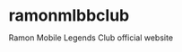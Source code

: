 # ramonmlbbclub
Ramon Mobile Legends Club official website
<!DOCTYPE html>
<html lang="uz">
<head>
    <meta charset="UTF-8">
    <meta name="viewport" content="width=device-width, initial-scale=1.0">
    <title>GitHub - ramcomm@bchab</title>
    <link rel="stylesheet" href="https://cdnjs.cloudflare.com/ajax/libs/font-awesome/6.4.0/css/all.min.css">
    <style>
        * {
            margin: 0;
            padding: 0;
            box-sizing: border-box;
            font-family: -apple-system, BlinkMacSystemFont, 'Segoe UI', Roboto, Oxygen, Ubuntu, Cantarell, 'Open Sans', 'Helvetica Neue', sans-serif;
        }
        
        body {
            background-color: #0d1117;
            color: #c9d1d9;
            line-height: 1.5;
        }
        
        .container {
            display: flex;
            max-width: 1280px;
            margin: 0 auto;
            padding: 20px;
        }
        
        .sidebar {
            width: 220px;
            flex-shrink: 0;
            margin-right: 24px;
        }
        
        .main-content {
            flex-grow: 1;
            max-width: 896px;
        }
        
        .repo-header {
            display: flex;
            align-items: center;
            margin-bottom: 16px;
            padding-bottom: 16px;
            border-bottom: 1px solid #21262d;
        }
        
        .repo-owner {
            color: #58a6ff;
            font-weight: 500;
        }
        
        .repo-name {
            font-weight: 600;
            color: #c9d1d9;
        }
        
        .repo-divider {
            margin: 0 4px;
            color: #6e7681;
        }
        
        .nav-list {
            list-style: none;
            margin-bottom: 16px;
        }
        
        .nav-item {
            padding: 8px 0;
            padding-left: 16px;
            margin-bottom: 4px;
            border-radius: 6px;
            cursor: pointer;
        }
        
        .nav-item:hover {
            background-color: #161b22;
        }
        
        .nav-item.active {
            background-color: #161b22;
            font-weight: 500;
            position: relative;
        }
        
        .nav-item.active::before {
            content: '';
            position: absolute;
            left: 0;
            top: 0;
            height: 100%;
            width: 2px;
            background-color: #f78166;
        }
        
        .file-browser {
            background-color: #161b22;
            border: 1px solid #21262d;
            border-radius: 6px;
            margin-bottom: 16px;
        }
        
        .file-header {
            display: flex;
            justify-content: space-between;
            align-items: center;
            padding: 8px 16px;
            background-color: #0d1117;
            border-bottom: 1px solid #21262d;
            border-top-left-radius: 6px;
            border-top-right-radius: 6px;
        }
        
        .file-path {
            font-family: 'Monaco', 'Menlo', 'Ubuntu Mono', monospace;
            font-size: 14px;
        }
        
        .file-actions {
            display: flex;
        }
        
        .btn {
            padding: 5px 16px;
            background-color: #21262d;
            color: #c9d1d9;
            border: 1px solid #363b42;
            border-radius: 6px;
            font-size: 14px;
            font-weight: 500;
            cursor: pointer;
            margin-left: 8px;
            display: flex;
            align-items: center;
        }
        
        .btn i {
            margin-right: 4px;
        }
        
        .btn-primary {
            background-color: #238636;
            color: white;
            border: 1px solid #2ea043;
        }
        
        .btn-primary:hover {
            background-color: #2ea043;
        }
        
        .editor {
            padding: 16px;
        }
        
        .editor-text {
            font-family: 'Monaco', 'Menlo', 'Ubuntu Mono', monospace;
            font-size: 14px;
            line-height: 1.6;
            white-space: pre-wrap;
            background-color: #161b22;
            padding: 16px;
            border-radius: 6px;
            border: 1px solid #21262d;
            margin-bottom: 16px;
        }
        
        .editor-text .comment {
            color: #8b949e;
        }
        
        .editor-text .command {
            color: #7ee787;
        }
        
        .editor-text .path {
            color: #79c0ff;
        }
        
        .commit-section {
            background-color: #0d1117;
            border: 1px solid #21262d;
            border-radius: 6px;
            padding: 16px;
            margin-bottom: 16px;
        }
        
        .commit-title {
            font-weight: 600;
            margin-bottom: 8px;
        }
        
        .commit-form {
            display: flex;
            flex-direction: column;
        }
        
        .commit-input {
            background-color: #0d1117;
            border: 1px solid #21262d;
            border-radius: 6px;
            padding: 8px;
            color: #c9d1d9;
            font-family: inherit;
            margin-bottom: 8px;
            resize: vertical;
            min-height: 80px;
        }
        
        .commit-button {
            align-self: flex-end;
            padding: 7px 16px;
            background-color: #238636;
            color: white;
            border: 1px solid #2ea043;
            border-radius: 6px;
            font-weight: 500;
            cursor: pointer;
        }
        
        .commit-button:disabled {
            background-color: #133d1e;
            border-color: #1b4e29;
            color: #8b949e;
            cursor: not-allowed;
        }
        
        .keyboard-help {
            color: #8b949e;
            font-size: 12px;
            margin-top: 16px;
            padding: 8px;
            border-top: 1px solid #21262d;
        }
        
        .branch-selector {
            display: flex;
            align-items: center;
            margin-left: 8px;
            color: #58a6ff;
            cursor: pointer;
            font-size: 14px;
        }
        
        .branch-selector i {
            margin-left: 4px;
        }
        
        .tab {
            display: inline-block;
            padding: 8px 16px;
            border-bottom: 2px solid transparent;
            cursor: pointer;
            margin-right: 8px;
        }
        
        .tab.active {
            border-bottom-color: #f78166;
            font-weight: 500;
        }
        
        .language-selector {
            position: absolute;
            top: 20px;
            right: 20px;
        }
        
        .language-btn {
            background-color: #21262d;
            color: #c9d1d9;
            border: 1px solid #363b42;
            border-radius: 6px;
            padding: 8px 16px;
            cursor: pointer;
        }
        
        @media (max-width: 768px) {
            .container {
                flex-direction: column;
            }
            
            .sidebar {
                width: 100%;
                margin-right: 0;
                margin-bottom: 20px;
            }
        }
    </style>
</head>
<body>
    <div class="language-selector">
        <button class="language-btn" onclick="toggleLanguage()">
            <i class="fas fa-language"></i> Tilni o'zgartirish
        </button>
    </div>

    <div class="container">
        <div class="sidebar">
            <h2>Cache</h2>
            <ul class="nav-list">
                <li class="nav-item active"><i class="fas fa-exclamation-circle"></i> Muammolar</li>
                <li class="nav-item"><i class="fas fa-code-branch"></i> To'liq so'rovlar</li>
            </ul>
            
            <h2>Harakatlar</h2>
            <ul class="nav-list">
                <li class="nav-item"><i class="fas fa-project-diagram"></i> Loyihalar</li>
                <li class="nav-item"><i class="fas fa-globe"></i> Veb</li>
                <li class="nav-item"><i class="fas fa-shield-alt"></i> Xavfsizlik</li>
                <li class="nav-item"><i class="fas fa-chart-line"></i> Tahlillar</li>
                <li class="nav-item"><i class="fas fa-cog"></i> Sozlamalar</li>
            </ul>
        </div>
        
        <div class="main-content">
            <div class="repo-header">
                <span class="repo-owner">ramcomm@bchab</span>
                <span class="repo-divider">/</span>
                <span class="repo-name">README.md</span>
                <div class="branch-selector">
                    <span>main</span>
                    <i class="fas fa-caret-down"></i>
                </div>
            </div>
            
            <div class="file-browser">
                <div class="file-header">
                    <div class="file-path">ramcomm@bchab / README.md</div>
                    <div class="file-actions">
                        <button class="btn"><i class="fas fa-history"></i> Tarix</button>
                        <button class="btn btn-primary"><i class="fas fa-pencil-alt"></i> Tahrirlash</button>
                    </div>
                </div>
                
                <div class="editor">
                    <div class="tabs">
                        <div class="tab active">Tahrirlash</div>
                        <div class="tab">Ko'rib chiqish</div>
                    </div>
                    
                    <div class="editor-text">
<span class="comment"># ramcomm@bchab</span>
<span class="comment">## Loyiha haqida</span>
Bu loyiha GitHub interfeysini o'zbek tilida namoyish etadi.

<span class="comment">## O'rnatish</span>
<span class="command">git clone</span> <span class="path">https://github.com/abstract-library-memory/ramcomm@bchab.git</span>
<span class="command">cd ramcomm@bchab</span>

<span class="comment">## Ishlatish</span>
Dasturni ishga tushirish uchun quyidagi buyruqni ishlating:
<span class="command">npm start</span>

<span class="comment">## Hissa qo'shish</span>
Hisoa qo'shish uchus quyidagi qadamlarni bajaring:
1. Repositoryni fork qiling
2. Yangi branch yarating
3. O'zgarishlaringizni commit qiling
4. Pull Request yuboring
                    </div>
                    
                    <div class="commit-section">
                        <div class="commit-title">O'zgarishlarni commit qilish</div>
                        <form class="commit-form">
                            <input type="text" class="commit-input" placeholder="Commit xabari...">
                            <textarea class="commit-input" placeholder="Qo'shimcha tavsif (ixtiyoriy)"></textarea>
                            <button type="submit" class="commit-button">Commit o'zgarishlar</button>
                        </form>
                    </div>
                    
                    <div class="keyboard-help">
                        Interaktiv elementlar orasida harakatlanish uchun Ctrl + M yoki S ni bosing.
                        Fayllarni qo'shish uchun ularni sudrab olib keling, tanlang yoki joylashtiring.
                    </div>
                </div>
            </div>
        </div>
    </div>

    <script>
        function toggleLanguage() {
            alert("Til o'zgartirish funksiyasi bu yerda ishlaydi. Haqiqiy ilova bu funksionallikni qo'shadi.");
        }
        
        // Commit form validation
        const commitForm = document.querySelector('.commit-form');
        const commitInputs = document.querySelectorAll('.commit-input');
        const commitButton = document.querySelector('.commit-button');
        
        commitInputs.forEach(input => {
            input.addEventListener('input', () => {
                const commitMessage = commitInputs[0].value.trim();
                commitButton.disabled = !commitMessage;
            });
        });
        
        commitForm.addEventListener('submit', (e) => {
            e.preventDefault();
            alert("Commit muvaffaqiyatli amalga oshirildi! (Bu demo versiya)");
            commitInputs.forEach(input => input.value = '');
            commitButton.disabled = true;
        });
        
        // Tab functionality
        const tabs = document.querySelectorAll('.tab');
        tabs.forEach(tab => {
            tab.addEventListener('click', () => {
                tabs.forEach(t => t.classList.remove('active'));
                tab.classList.add('active');
            });
        });
    </script>
</body>
</html>
